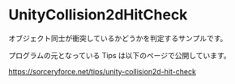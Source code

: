 # UnityCollision2dHitCheck
オブジェクト同士が衝突しているかどうかを判定するサンプルです。

プログラムの元となっている Tips は以下のページで公開しています。

https://sorceryforce.net/tips/unity-collision2d-hit-check
